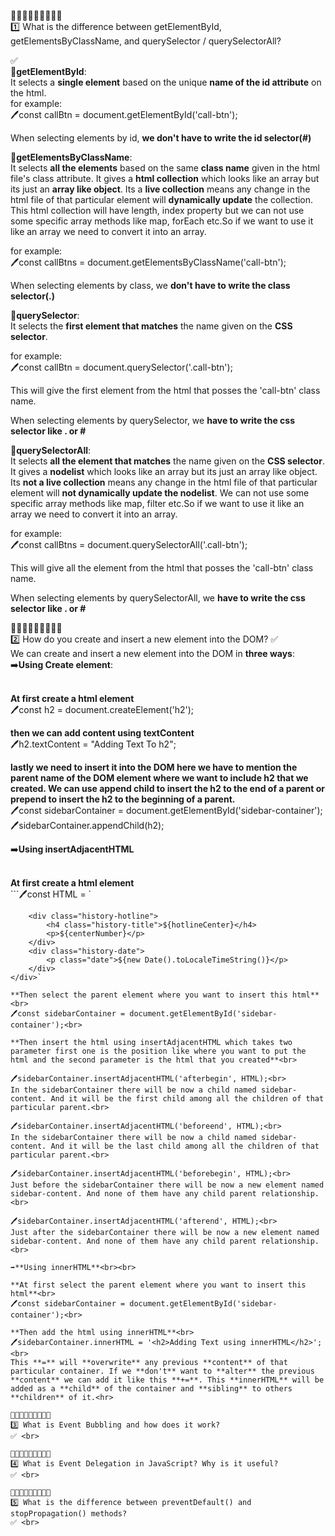 📝📝📝📝📝📝📝📝📝<br>
1️⃣ What is the difference between getElementById, getElementsByClassName, and querySelector / querySelectorAll?

✅ <br>
🎯**getElementById**:<br> It selects a **single element** based on the unique **name of the id attribute** on the html.<br>
for example:<br>
🖊️const callBtn = document.getElementById('call-btn');<br>

When selecting elements by id, **we don't have to write the id selector(#)**<br>

🎯**getElementsByClassName**:<br> It selects **all the elements** based on the same **class name** given in the html file's class attribute. It gives a **html collection** which looks like an array but its just an **array like object**. Its a **live collection** means any change in the html file of that particular element will **dynamically update** the collection. This html collection will have length, index property but we can not use some specific array methods like map, forEach etc.So if we want to use it like an array we need to convert it into an array.<br>

for example:<br>
🖊️const callBtns = document.getElementsByClassName('call-btn');<br>

When selecting elements by class, we **don't have to write the class selector(.)**<br>

🎯**querySelector**:<br> It selects the **first element that matches** the name given on the **CSS selector**.<br>

for example:<br>
🖊️const callBtn = document.querySelector('.call-btn');<br>

This will give the first element from the html that posses the 'call-btn' class name.<br>

When selecting elements by querySelector, we **have to write the css selector like . or #**<br>

🎯**querySelectorAll**:<br> It selects **all the element that matches** the name given on the **CSS selector**. It gives a **nodelist** which looks like an array but its just an array like object. Its **not a live collection** means any change in the html file of that particular element will **not dynamically update the nodelist**. We can not use some specific array methods like map, filter etc.So if we want to use it like an array we need to convert it into an array.<br>

for example:<br>
🖊️const callBtns = document.querySelectorAll('.call-btn');<br>

This will give all the element from the html that posses the 'call-btn' class name.<br>

When selecting elements by querySelectorAll, we **have to write the css selector like . or #**<br>

📝📝📝📝📝📝📝📝📝<br>
2️⃣ How do you create and insert a new element into the DOM?
✅ <br>
We can create and insert a new element into the DOM in **three ways**:<br>
➡️**Using Create element**:<br><br>

**At first create a html element**<br>
🖊️const h2 = document.createElement('h2');<br>

**then we can add content using textContent**<br>
🖊️h2.textContent = "Adding Text To h2";<br>

**lastly we need to insert it into the DOM here we have to mention the parent name of the DOM element where we want to include h2 that we created. We can use append child to insert the h2 to the end of a parent or prepend to insert the h2 to the beginning of a parent.**<br>
🖊️const sidebarContainer = document.getElementById('sidebar-container');<br>
🖊️sidebarContainer.appendChild(h2);<br>

➡️**Using insertAdjacentHTML**<br><br>

**At first create a html element**<br>
```🖊️const HTML = `

```<div class="sidebar-content">
    <div class="history-hotline">
        <h4 class="history-title">${hotlineCenter}</h4>
        <p>${centerNumber}</p>
    </div>
    <div class="history-date">
        <p class="date">${new Date().toLocaleTimeString()}</p>
    </div>
</div>`

**Then select the parent element where you want to insert this html**<br>
🖊️const sidebarContainer = document.getElementById('sidebar-container');<br>

**Then insert the html using insertAdjacentHTML which takes two parameter first one is the position like where you want to put the html and the second parameter is the html that you created**<br>

🖊️sidebarContainer.insertAdjacentHTML('afterbegin', HTML);<br>
In the sidebarContainer there will be now a child named sidebar-content. And it will be the first child among all the children of that particular parent.<br>

🖊️sidebarContainer.insertAdjacentHTML('beforeend', HTML);<br>
In the sidebarContainer there will be now a child named sidebar-content. And it will be the last child among all the children of that particular parent.<br>

🖊️sidebarContainer.insertAdjacentHTML('beforebegin', HTML);<br>
Just before the sidebarContainer there will be now a new element named sidebar-content. And none of them have any child parent relationship.<br>

🖊️sidebarContainer.insertAdjacentHTML('afterend', HTML);<br>
Just after the sidebarContainer there will be now a new element named sidebar-content. And none of them have any child parent relationship.<br>

➡️**Using innerHTML**<br><br>

**At first select the parent element where you want to insert this html**<br>
🖊️const sidebarContainer = document.getElementById('sidebar-container');<br>

**Then add the html using innerHTML**<br>
🖊️sidebarContainer.innerHTML = '<h2>Adding Text using innerHTML</h2>';<br>
This **=** will **overwrite** any previous **content** of that particular container. If we **don't** want to **alter** the previous **content** we can add it like this **+=**. This **innerHTML** will be added as a **child** of the container and **sibling** to others **children** of it.<hr>

📝📝📝📝📝📝📝📝📝
3️⃣ What is Event Bubbling and how does it work?
✅ <br>

📝📝📝📝📝📝📝📝📝
4️⃣ What is Event Delegation in JavaScript? Why is it useful?
✅ <br>

📝📝📝📝📝📝📝📝📝
5️⃣ What is the difference between preventDefault() and stopPropagation() methods?
✅ <br>
```
